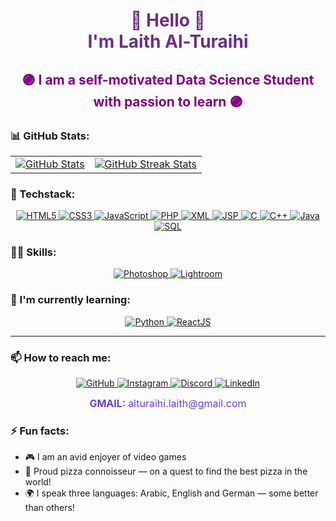 
<link rel="stylesheet" href="https://cdnjs.cloudflare.com/ajax/libs/font-awesome/6.5.0/css/all.min.css">

<h1 align="center" style="color:#6C3082">👋 Hello 👋 <br> I'm Laith Al-Turaihi </h1>

<h2 align="center" style="color:purple">🟣 I am a self-motivated Data Science Student with passion to learn 🟣</h2>


### 📊 GitHub Stats:

<table align="center">
  <tr>
    <td>
      <a href="http://www.github.com/Laith-AlTuraihi">
        <img src="https://github-readme-stats.vercel.app/api?username=Laith-AlTuraihi&show_icons=true&count_private=true&hide_title=false&hide_rank=false&rank_icon=github&title_color=6366f1&text_color=ffffff&icon_color=6366f1&bg_color=000000&hide_border=true" alt="GitHub Stats" />
      </a>
    </td>
    <td>
      <a href="http://www.github.com/Laith-AlTuraihi">
        <img src="https://github-readme-streak-stats.herokuapp.com/?user=Laith-AlTuraihi&stroke=ffffff&background=000000&ring=6366f1&fire=6366f1&currStreakNum=ffffff&currStreakLabel=6366f1&sideNums=ffffff&sideLabels=ffffff&dates=ffffff&hide_border=true" alt="GitHub Streak Stats" />
      </a>
    </td>
  </tr>
</table>


### 📔 Techstack:

<p align="center">
  
  <a href="https://developer.mozilla.org/en-US/docs/Web/HTML" target="_blank">
    <img src="https://img.shields.io/badge/HTML5-6E40C9?style=for-the-badge&logo=html5&logoColor=white" alt="HTML5">
  </a>

  <a href="https://developer.mozilla.org/en-US/docs/Web/CSS" target="_blank">
    <img src="https://img.shields.io/badge/CSS3-6E40C9?style=for-the-badge&logo=css3&logoColor=white" alt="CSS3">
  </a>

  <a href="https://developer.mozilla.org/en-US/docs/Web/JavaScript" target="_blank">
    <img src="https://img.shields.io/badge/JavaScript-6E40C9?style=for-the-badge&logo=javascript&logoColor=white" alt="JavaScript">
  </a>

  <a href="https://www.php.net/" target="_blank">
    <img src="https://img.shields.io/badge/PHP-6E40C9?style=for-the-badge&logo=php&logoColor=white" alt="PHP">
  </a>

  <a href="https://www.w3.org/XML/" target="_blank">
    <img src="https://img.shields.io/badge/XML-6E40C9?style=for-the-badge&logo=html5&logoColor=white" alt="XML">
  </a>

  <a href="https://www.oracle.com/java/technologies/jspt.html" target="_blank">
    <img src="https://img.shields.io/badge/JSP-6E40C9?style=for-the-badge&logo=java&logoColor=white" alt="JSP">
  </a>

  <a href="https://en.wikipedia.org/wiki/C_(programming_language)" target="_blank">
    <img src="https://img.shields.io/badge/C-6E40C9?style=for-the-badge&logo=c&logoColor=white" alt="C">
  </a>

  <a href="https://isocpp.org/" target="_blank">
    <img src="https://img.shields.io/badge/C++-6E40C9?style=for-the-badge&logo=c%2B%2B&logoColor=white" alt="C++">
  </a>

  <a href="https://www.java.com/" target="_blank">
    <img src="https://img.shields.io/badge/Java-6E40C9?style=for-the-badge&logo=java&logoColor=white" alt="Java">
  </a>

  <a href="https://www.mysql.com/" target="_blank">
    <img src="https://img.shields.io/badge/SQL-6E40C9?style=for-the-badge&logo=mysql&logoColor=white" alt="SQL">
  </a>

</p>


### 🤹‍♂️ Skills:

<p align="center">

  <a href="https://www.adobe.com/products/photoshop.html" target="_blank">
    <img src="https://img.shields.io/badge/Adobe%20Photoshop-6E40C9?style=for-the-badge&logo=adobe-photoshop&logoColor=white" alt="Photoshop">
  </a>
  
  <a href="https://www.adobe.com/products/photoshop-lightroom.html" target="_blank">
    <img src="https://img.shields.io/badge/Adobe%20Lightroom-6E40C9?style=for-the-badge&logo=adobe-lightroom&logoColor=white" alt="Lightroom">
  </a>

</p>


### 📖 I'm currently learning:

<p align="center">

  <a href="https://www.python.org/" target="_blank">
    <img src="https://img.shields.io/badge/Python-6E40C9?style=for-the-badge&logo=python&logoColor=white" alt="Python">
  </a>
  
  <a href="https://reactjs.org/" target="_blank">
    <img src="https://img.shields.io/badge/React-6E40C9?style=for-the-badge&logo=react&logoColor=white" alt="ReactJS">
  </a>

</p>

---

### 📫 How to reach me:


<p align="center">
  <a href="https://github.com/Laith-AlTuraihi" target="_blank">
    <img src="https://img.shields.io/badge/GitHub-6E40C9?style=for-the-badge&logo=github&logoColor=white" alt="GitHub">
  </a>

  <a href="https://www.instagram.com/laithalturaihi" target="_blank">
    <img src="https://img.shields.io/badge/Instagram-6E40C9?style=for-the-badge&logo=instagram&logoColor=white" alt="Instagram">
  </a>

  <a href="https://discord.com/users/218759921955504129" target="_blank">
    <img src="https://img.shields.io/badge/Discord-6E40C9?style=for-the-badge&logo=discord&logoColor=white" alt="Discord">
  </a>

  <a href="https://www.linkedin.com/in/laith-al-turaihi-46074b225" target="_blank">
    <img src="https://img.shields.io/badge/LinkedIn-6E40C9?style=for-the-badge&logo=linkedin&logoColor=white" alt="LinkedIn">
  </a>

</p>

<p align="center">
  <span style="color: #6E40C9; font-weight: bold; font-size: 16px;">GMAIL:</span>
  <span style="color: #6E40C9; font-size: 16px;"> alturaihi.laith@gmail.com</span>
</p>

### ⚡ Fun facts:

- 🎮 I am an avid enjoyer of video games  
- 🍕 Proud pizza connoisseur — on a quest to find the best pizza in the world!  
- 🌍 I speak three languages: Arabic, English and German — some better than others!  


